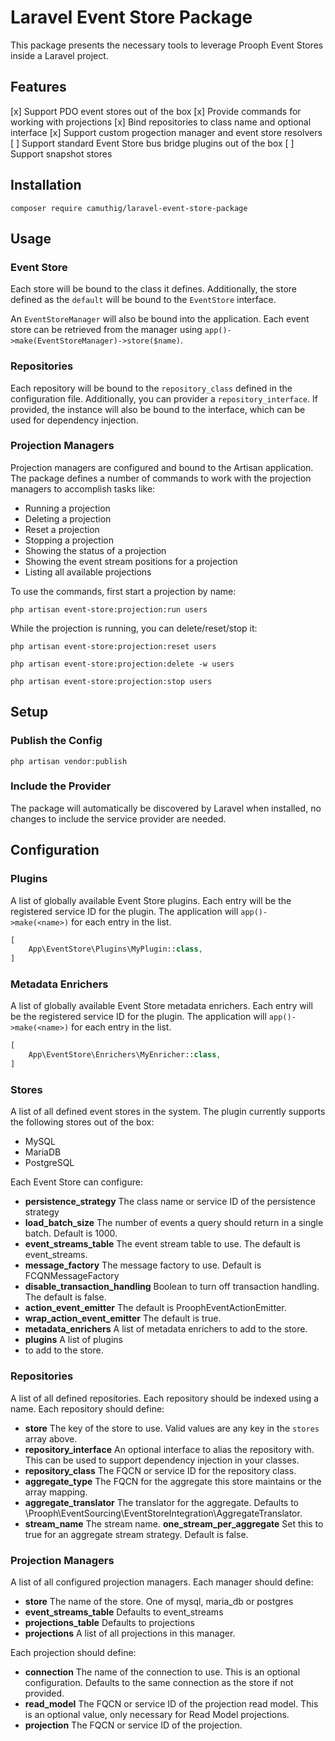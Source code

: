# Laravel Event Store Package

This package presents the necessary tools to leverage Prooph Event Stores inside
a Laravel project.

## Features

[x] Support PDO event stores out of the box
[x] Provide commands for working with projections
[x] Bind repositories to class name and optional interface
[x] Support custom progection manager and event store resolvers
[ ] Support standard Event Store bus bridge plugins out of the box
[ ] Support snapshot stores

## Installation

`composer require camuthig/laravel-event-store-package`

## Usage

### Event Store

Each store will be bound to the class it defines. Additionally, the store
defined as the `default` will be bound to the `EventStore` interface.

An `EventStoreManager` will also be bound into the application. Each event store
can be retrieved from the manager using
`app()->make(EventStoreManager)->store($name)`.

### Repositories

Each repository will be bound to the `repository_class` defined in the
configuration file. Additionally, you can provider a `repository_interface`. If
provided, the instance will also be bound to the interface, which can be used
for dependency injection.

### Projection Managers

Projection managers are configured and bound to the Artisan application. The
package defines a number of commands to work with the projection managers to
accomplish tasks like:

* Running a projection
* Deleting a projection
* Reset a projection
* Stopping a projection
* Showing the status of a projection
* Showing the event stream positions for a projection
* Listing all available projections

To use the commands, first start a projection by name:

`php artisan event-store:projection:run users`

While the projection is running, you can delete/reset/stop it:

`php artisan event-store:projection:reset users`

`php artisan event-store:projection:delete -w users`

`php artisan event-store:projection:stop users`


## Setup

### Publish the Config

`php artisan vendor:publish`

### Include the Provider

The package will automatically be discovered by Laravel when installed, no
changes to include the service provider are needed.

## Configuration

### Plugins

A list of globally available Event Store plugins. Each entry will be the
registered service ID for the plugin. The application will `app()->make(<name>)`
for each entry in the list.

```php
[
    App\EventStore\Plugins\MyPlugin::class,
]

```

### Metadata Enrichers

A list of globally available Event Store metadata enrichers. Each entry
will be the registered service ID for the plugin. The application will
`app()->make(<name>)` for each entry in the list.

```php
[
    App\EventStore\Enrichers\MyEnricher::class,
]

```

### Stores

A list of all defined event stores in the system. The plugin currently supports
the following stores out of the box:

* MySQL
* MariaDB
* PostgreSQL

Each Event Store can configure:

* **persistence_strategy** The class name or service ID of the persistence
strategy 
* **load_batch_size** The number of events a query should return in a
single batch. Default is 1000. 
* **event_streams_table** The event stream table to use. The default is
event_streams.
* **message_factory** The message factory to use. Default is FCQNMessageFactory 
* **disable_transaction_handling** Boolean to turn off transaction handling. The
default is false.
* **action_event_emitter** The default is ProophEventActionEmitter.
* **wrap_action_event_emitter** The default is true. 
* **metadata_enrichers** A list of metadata enrichers to add to the store. 
* **plugins** A list of plugins
* to add to the store.

### Repositories

A list of all defined repositories. Each repository should be indexed using
a name. Each repository should define:

* **store** The key of the store to use. Valid values are any key in the
`stores` array above. 
* **repository_interface** An optional interface to alias the repository with.
This can be used to support dependency injection in your classes.
* **repository_class** The FQCN or service ID for the repository class. 
* **aggregate_type** The FQCN for the aggregate this store maintains or the
array mapping.
* **aggregate_translator** The translator for the aggregate. Defaults
to \Prooph\EventSourcing\EventStoreIntegration\AggregateTranslator.
* **stream_name** The stream name. **one_stream_per_aggregate** Set this to 
true for an aggregate stream strategy. Default is false.

### Projection Managers

A list of all configured projection managers. Each manager should define: 

* **store** The name of the store. One of mysql, maria_db or postgres
* **event_streams_table** Defaults to event_streams
* **projections_table** Defaults to projections
* **projections** A list of all projections in this manager.

Each projection should define:

* **connection** The name of the connection to use. This is an optional
configuration. Defaults to the same connection as the store if not provided.
* **read_model** The FQCN or service ID of the projection read model. This 
is an optional value, only necessary for Read Model projections.
* **projection** The FQCN or service ID of the projection.
